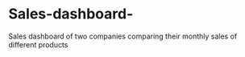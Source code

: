 # Sales-dashboard-
Sales dashboard of two companies comparing their monthly sales of different products 
